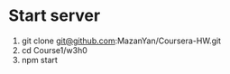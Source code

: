 # Start server
1. git clone git@github.com:MazanYan/Coursera-HW.git
2. cd Course1/w3h0
3. npm start
